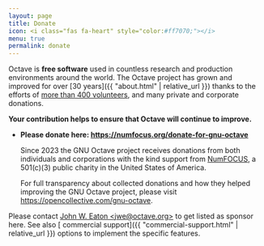 ```yaml
---
layout: page
title: Donate
icon: <i class="fas fa-heart" style="color:#ff7070;"></i>
menu: true
permalink: donate
---
```


Octave is **free software**
used in countless research and production environments around the world.
The Octave project has grown and improved for over
[30 years]({{ "about.html" | relative_url }}) thanks to the efforts of
[more than 400 volunteers](https://hg.savannah.gnu.org/hgweb/octave/file/tip/doc/interpreter/contributors.in),
and many private and corporate donations.

**Your contribution helps to ensure that Octave will continue to improve.**

- **Please donate here: <https://numfocus.org/donate-for-gnu-octave>**
  
  Since 2023 the GNU Octave project receives donations
  from both individuals and corporations with the kind support from
  [NumFOCUS](https://numfocus.org/project/gnu-octave),
  a 501(c)(3) public charity in the United States of America.
  
  For full transparency about collected donations
  and how they helped improving the GNU Octave project,
  please visit <https://opencollective.com/gnu-octave>.

<!--
### Sponsors:

&nbsp;
{% include sponsors.md %}
&nbsp;
-->

Please contact [John W. Eaton &lt;jwe@octave.org&gt;](mailto:jwe@octave.org)
to get listed as sponsor here.
See also
[<i class="fas fa-comment-dollar"></i> commercial support]({{ "commercial-support.html" | relative_url }})
options to implement the specific features.
